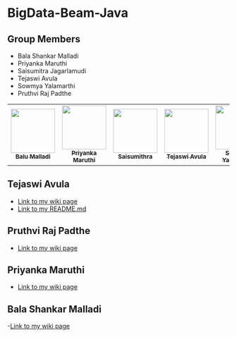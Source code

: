 # BigData-Beam-Java

## Group Members
 - Bala Shankar Malladi
 - Priyanka Maruthi
 - Saisumitra Jagarlamudi
 - Tejaswi Avula
 - Sowmya Yalamarthi
 - Pruthvi Raj Padthe
 
 <table>
<td align="center"><a href="https://github.com/balumalladi"><img src="https://avatars.githubusercontent.com/u/77815724?v=4" width="100px;" alt=""/><br /><sub><b>Balu Malladi </b></sub></a><br /></td>

<td align="center"><a href="https://github.com/Maruthi158"><img src="https://avatars.githubusercontent.com/u/77593316?v=4" width="100px;" alt=""/><br /><sub><b>Priyanka Maruthi</b></sub></a><br /></td>

<td align="center"><a href="https://github.com/Saisumithra"><img src="https://avatars.githubusercontent.com/u/77755086?v=4" width="100px;" alt=""/><br /><sub><b>Saisumithra</b></sub></a><br /></td>
  
  <td align="center"><a href="https://github.com/tejaavula076"><img src="https://avatars.githubusercontent.com/u/77764342?s=400&u=8a343c6ca0d0980591e773811b03fb829243849e&v=4" width="100px;" alt=""/><br /><sub><b>Tejaswi Avula
</b></sub></a><br /></td>

<td align="center"><a href="https://github.com/sowmya-yalamarthi"><img src="https://avatars.githubusercontent.com/u/77811333?v=4" width="100px alt=""/><br /><sub><b>Sowmya Yalamarthi</b></sub></a><br /></td> 
 
 <td align="center"><a href="https://github.com/pruthvi5555"><img src="https://avatars.githubusercontent.com/u/77819499?v=4" width="100px alt=""/><br /><sub><b>Pruthvi Raj Padthe</b></sub></a><br /></td> 

 
  
  
</table>
  
  
## Tejaswi Avula &nbsp;
- [Link to my wiki page](https://github.com/sowmya-yalamarthi/BigData-Beam-Java/wiki/Tejaswi-Avula)
- [Link to my README.md](https://github.com/sowmya-yalamarthi/BigData-Beam-Java/blob/main/Tejaswi/README.md)
## Pruthvi Raj Padthe
- [Link to my wiki page](https://github.com/sowmya-yalamarthi/BigData-Beam-Java/wiki/Pruthvi-Raj-Padthe)


## Priyanka Maruthi &nbsp;
- [Link to my wiki page](https://github.com/sowmya-yalamarthi/BigData-Beam-Java/wiki/Priyanka-Maruthi)

## Bala Shankar Malladi
-[Link to my wiki page](https://github.com/sowmya-yalamarthi/BigData-Beam-Java/wiki/Bala-shankar-Malladi)
